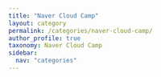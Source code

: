 ```yaml
---
title: "Naver Cloud Camp"
layout: category
permalink: /categories/naver-cloud-camp/
author_profile: true
taxonomy: Naver Cloud Camp
sidebar:
  nav: "categories"
---
```

